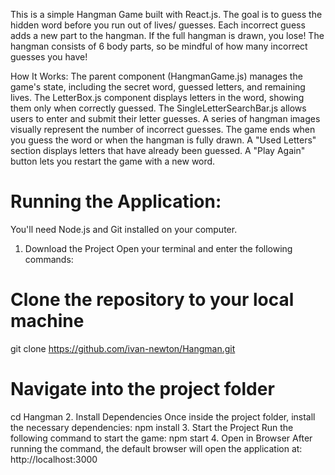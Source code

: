This is a simple Hangman Game built with React.js. The goal is to guess the hidden word before you run out of lives/ guesses. Each incorrect guess adds a new part to the hangman. 
If the full hangman is drawn, you lose! The hangman consists of 6 body parts, so be mindful of how many incorrect guesses you have!

How It Works:
The parent component (HangmanGame.js) manages the game's state, including the secret word, guessed letters, and remaining lives.
The LetterBox.js component displays letters in the word, showing them only when correctly guessed.
The SingleLetterSearchBar.js allows users to enter and submit their letter guesses.
A series of hangman images visually represent the number of incorrect guesses.
The game ends when you guess the word or when the hangman is fully drawn.
A "Used Letters" section displays letters that have already been guessed.
A "Play Again" button lets you restart the game with a new word.


# Running the Application:
You'll need Node.js and Git installed on your computer.
1. Download the Project
Open your terminal and enter the following commands:
# Clone the repository to your local machine
git clone https://github.com/ivan-newton/Hangman.git

# Navigate into the project folder
cd Hangman
2. Install Dependencies
Once inside the project folder, install the necessary dependencies:
npm install
3. Start the Project
Run the following command to start the game:
npm start
4. Open in Browser
After running the command, the default browser will open the application at:
http://localhost:3000
